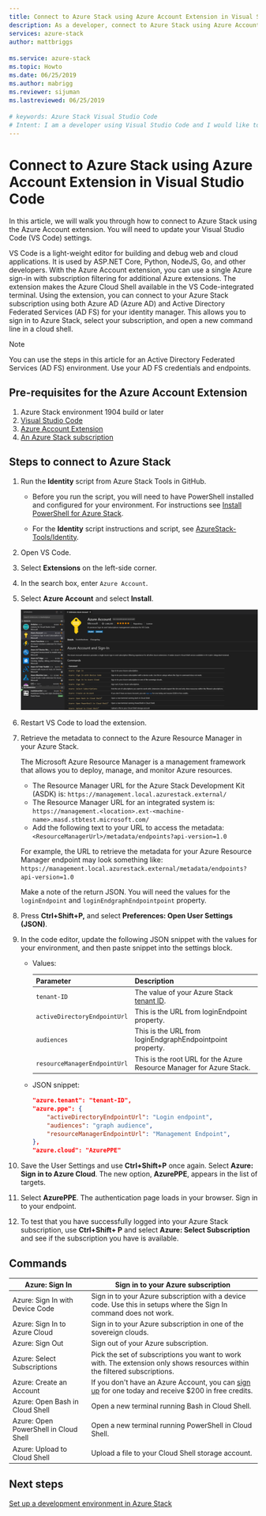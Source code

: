 ```yaml
---
title: Connect to Azure Stack using Azure Account Extension in Visual Studio Code | Microsoft Docs
description: As a developer, connect to Azure Stack using Azure Account Extension in Visual Studio Code
services: azure-stack
author: mattbriggs

ms.service: azure-stack
ms.topic: Howto
ms.date: 06/25/2019
ms.author: mabrigg
ms.reviewer: sijuman
ms.lastreviewed: 06/25/2019

# keywords: Azure Stack Visual Studio Code
# Intent: I am a developer using Visual Studio Code and I would like to connect to Azure Stack. or Linux Ubuntu who would like to deploy an app to Azure Stack.
---
```


# Connect to Azure Stack using Azure Account Extension in Visual Studio Code

In this article, we will walk you through how to connect to Azure Stack using the Azure Account extension. You will need to update your Visual Studio Code (VS Code) settings.

VS Code is a light-weight editor for building and debug web and cloud applications. It is used by ASP.NET Core, Python, NodeJS, Go, and other developers. With the Azure Account extension, you can use a single Azure sign-in with subscription filtering for additional Azure extensions. The extension makes the Azure Cloud Shell available in the VS Code-integrated terminal. Using the extension, you can connect to your Azure Stack subscription using both Azure AD (Azure AD) and Active Directory Federated Services (AD FS) for your identity manager. This allows you to sign in to Azure Stack, select your subscription, and open a new command line in a cloud shell. 

> [!Note]  
> You can use the steps in this article for an Active Directory Federated Services (AD FS) environment. Use your AD FS credentials and endpoints.

## Pre-requisites for the Azure Account Extension

1. Azure Stack environment 1904 build or later
2. [Visual Studio Code](https://code.visualstudio.com/)
3. [Azure Account Extension](https://github.com/Microsoft/vscode-azure-account)
4. [An Azure Stack subscription](https://azure.microsoft.com/overview/azure-stack/)

## Steps to connect to Azure Stack

1. Run the **Identity** script from Azure Stack Tools in GitHub.

    - Before you run the script, you will need to have PowerShell installed and configured for your environment. For instructions see [Install PowerShell for Azure Stack](../operator/azure-stack-powershell-install.md).

    - For the **Identity** script instructions and script, see [AzureStack-Tools/Identity](https://github.com/Azure/AzureStack-Tools/tree/master/Identity).

2. Open VS Code.

3. Select **Extensions** on the left-side corner.

3. In the search box, enter `Azure Account`.

4. Select **Azure Account** and select **Install**.

      ![Azure Stack Visual Studio Code](media/azure-stack-dev-start-vscode-azure/image1.png)

5. Restart VS Code to load the extension.

6. Retrieve the metadata to connect to the Azure Resource Manager in your Azure Stack. 
    
    The Microsoft Azure Resource Manager is a management framework that allows you to deploy, manage, and monitor Azure resources.
    - The Resource Manager URL for the Azure Stack Development Kit (ASDK) is: `https://management.local.azurestack.external/` 
    - The Resource Manager URL for an integrated system is: `https://management.<location>.ext-<machine-name>.masd.stbtest.microsoft.com/`
    - Add the following text to your URL to access the metadata: `<ResourceManagerUrl>/metadata/endpoints?api-version=1.0`

    For example, the URL to retrieve the metadata for your Azure Resource Manager endpoint may look something like: `https://management.local.azurestack.external/metadata/endpoints?api-version=1.0`

    Make a note of the return JSON. You will need the values for the `loginEndpoint` and `loginEndgraphEndpointpoint` property.

7. Press **Ctrl+Shift+P,** and select **Preferences: Open User Settings (JSON)**.

8. In the code editor, update the following JSON snippet with the values for your environment, and then paste snippet into the settings block.

    - Values:

        | Parameter | Description |
        | --- | --- |
        | `tenant-ID` | The value of your Azure Stack [tenant ID](../operator/azure-stack-identity-overview.md). |
        | `activeDirectoryEndpointUrl` | This is the URL from loginEndpoint property. |
        | `audiences` | This is the URL from loginEndgraphEndpointpoint property.
        | `resourceManagerEndpointUrl` | This is the root URL for the Azure Resource Manager for Azure Stack. | 

    - JSON snippet:

      ```JSON  
      "azure.tenant": "tenant-ID",
      "azure.ppe": {
          "activeDirectoryEndpointUrl": "Login endpoint",
          "audiences": "graph audience",
          "resourceManagerEndpointUrl": "Management Endpoint",
      },
      "azure.cloud": "AzurePPE"
      ```

8. Save the User Settings and use **Ctrl+Shift+P** once again. Select **Azure: Sign in to Azure Cloud**. The new option, **AzurePPE**, appears in the list of targets.

9. Select **AzurePPE**. The authentication page loads in your browser. Sign in to your endpoint.

11. To test that you have successfully logged into your Azure Stack subscription, use **Ctrl+Shift+ P** and select **Azure: Select Subscription** and see if the subscription you have is available.

## Commands

| Azure: Sign In | Sign in to your Azure subscription |
| --- | --- |
| Azure: Sign In with Device Code | Sign in to your Azure subscription with a device code. Use this in setups where the Sign In command does not work. |
| Azure: Sign In to Azure Cloud | Sign in to your Azure subscription in one of the sovereign clouds. |
| Azure: Sign Out | Sign out of your Azure subscription. |
| Azure: Select Subscriptions | Pick the set of subscriptions you want to work with. The extension only shows resources within the filtered subscriptions. |
| Azure: Create an Account | If you don't have an Azure Account, you can [sign up](https://azure.microsoft.com/free/?utm_source=campaign&utm_campaign=vscode-azure-account&mktingSource=vscode-azure-account) for one today and receive \$200 in free credits. |
| Azure: Open Bash in Cloud Shell | Open a new terminal running Bash in Cloud Shell. |
| Azure: Open PowerShell in Cloud Shell | Open a new terminal running PowerShell in Cloud Shell. |
| Azure: Upload to Cloud Shell | Upload a file to your Cloud Shell storage account. |

## Next steps

[Set up a development environment in Azure Stack ](azure-stack-dev-start.md)